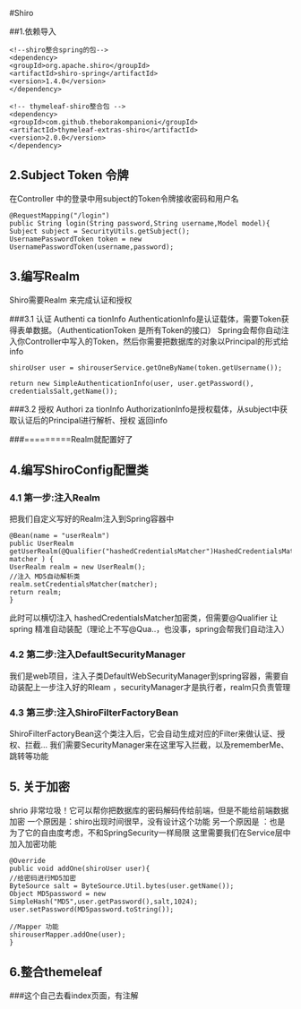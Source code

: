 #Shiro

##1.依赖导入   
```
<!--shiro整合spring的包-->
<dependency>
<groupId>org.apache.shiro</groupId>
<artifactId>shiro-spring</artifactId>
<version>1.4.0</version>
</dependency>

<!-- thymeleaf-shiro整合包 -->
<dependency>
<groupId>com.github.theborakompanioni</groupId>
<artifactId>thymeleaf-extras-shiro</artifactId>
<version>2.0.0</version>
</dependency>

```
## 2.Subject Token  令牌
在Controller 中的登录中用subject的Token令牌接收密码和用户名
```
@RequestMapping("/login")
public String login(String password,String username,Model model){
Subject subject = SecurityUtils.getSubject();
UsernamePasswordToken token = new UsernamePasswordToken(username,password);
```
## 3.编写Realm
Shiro需要Realm 来完成认证和授权

###3.1 认证 Authenti ca tionInfo
AuthenticationInfo是认证载体，需要Token获得表单数据。（AuthenticationToken 是所有Token的接口）
Spring会帮你自动注入你Controller中写入的Token，然后你需要把数据库的对象以Principal的形式给info
```
shiroUser user = shirouserService.getOneByName(token.getUsername());

return new SimpleAuthenticationInfo(user, user.getPassword(), credentialsSalt,getName());
```

###3.2 授权 Authori za tionInfo
AuthorizationInfo是授权载体，从subject中获取认证后的Principal进行解析、授权
返回info

###=========Realm就配置好了

## 4.编写ShiroConfig配置类
### 4.1 第一步:注入Realm
把我们自定义写好的Realm注入到Spring容器中
```
@Bean(name = "userRealm")
public UserRealm getUserRealm(@Qualifier("hashedCredentialsMatcher")HashedCredentialsMatcher matcher ) {
UserRealm realm = new UserRealm();
//注入 MD5自动解析类
realm.setCredentialsMatcher(matcher);
return realm;
}
```
此时可以横切注入 hashedCredentialsMatcher加密类，但需要@Qualifier
让spring 精准自动装配（理论上不写@Qua..，也没事，spring会帮我们自动注入）

### 4.2 第二步:注入DefaultSecurityManager
我们是web项目，注入子类DefaultWebSecurityManager到spring容器，需要自动装配上一步注入好的Rleam
，securityManager才是执行者，realm只负责管理

### 4.3 第三步:注入ShiroFilterFactoryBean
ShiroFilterFactoryBean这个类注入后，它会自动生成对应的Filter来做认证、授权、拦截...
我们需要SecurityManager来在这里写入拦截，以及rememberMe、跳转等功能


## 5. 关于加密
shrio 非常垃圾！它可以帮你把数据库的密码解码传给前端，但是不能给前端数据加密
   一个原因是：shiro出现时间很早，没有设计这个功能
另一个原因是 ：也是为了它的自由度考虑，不和SpringSecurity一样局限
这里需要我们在Service层中加入加密功能
```
@Override
public void addOne(shiroUser user){
//给密码进行MD5加密
ByteSource salt = ByteSource.Util.bytes(user.getName());
Object MD5password = new SimpleHash("MD5",user.getPassword(),salt,1024);
user.setPassword(MD5password.toString());

//Mapper 功能
shirouserMapper.addOne(user);
}
```

## 6.整合themeleaf 
###这个自己去看index页面，有注解